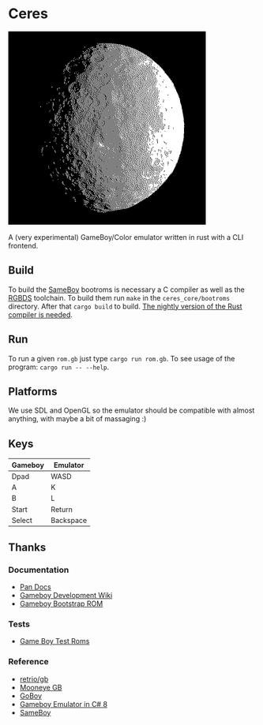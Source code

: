 # Ceres

![logo](./media/ceres.png)

A (very experimental) GameBoy/Color emulator written in rust with a CLI frontend.

## Build

To build the [SameBoy](https://github.com/LIJI32/SameBoy) bootroms is necessary a C compiler as well as the [RGBDS](https://rgbds.gbdev.io/) toolchain. To build them run `make` in the `ceres_core/bootroms` directory. After that `cargo build` to build. [The nightly version of the Rust compiler is needed](https://www.oreilly.com/library/view/rust-programming-by/9781788390637/e07dc768-de29-482e-804b-0274b4bef418.xhtml).

## Run

To run a given `rom.gb` just type `cargo run rom.gb`.
To see usage of the program: `cargo run -- --help`.

## Platforms

We use SDL and OpenGL so the emulator should be compatible with almost anything,
with maybe a bit of massaging :)

## Keys

| Gameboy | Emulator  |
| ------- | --------- |
| Dpad    | WASD      |
| A       | K         |
| B       | L         |
| Start   | Return    |
| Select  | Backspace |

## Thanks

### Documentation

- [Pan Docs](https://gbdev.io/pandocs/)
- [Gameboy Development Wiki](https://gbdev.gg8.se/wiki/articles/Main_Page)
- [Gameboy Bootstrap ROM](https://gbdev.gg8.se/wiki/articles/Gameboy_Bootstrap_ROM#Contents_of_the_ROM)

### Tests

- [Game Boy Test Roms](https://github.com/c-sp/gameboy-test-roms)

### Reference

- [retrio/gb](https://github.com/retrio/gb)
- [Mooneye GB](https://github.com/Gekkio/mooneye-gb)
- [GoBoy](https://github.com/Humpheh/goboy)
- [Gameboy Emulator in C# 8](https://github.com/DaveTCode/gameboy-emulator-dotnet)
- [SameBoy](https://github.com/LIJI32/SameBoy)
